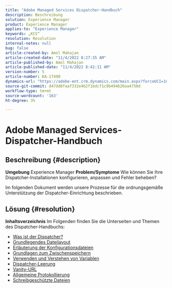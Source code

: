 ```yaml
---
title: "Adobe Managed Services Dispatcher-Handbuch"
description: Beschreibung
solution: Experience Manager
product: Experience Manager
applies-to: "Experience Manager"
keywords: „KCS“
resolution: Resolution
internal-notes: null
bug: false
article-created-by: Amol Mahajan
article-created-date: "11/4/2022 8:27:35 AM"
article-published-by: Amol Mahajan
article-published-date: "11/4/2022 8:41:11 AM"
version-number: 5
article-number: KA-17490
dynamics-url: "https://adobe-ent.crm.dynamics.com/main.aspx?forceUCI=1&pagetype=entityrecord&etn=knowledgearticle&id=aa983485-1a5c-ed11-9561-6045bd006704"
source-git-commit: d47dd8faaf332e4b2f1bdcf1c9b494620aa4750d
workflow-type: tm+mt
source-wordcount: '163'
ht-degree: 3%

---
```


# Adobe Managed Services-Dispatcher-Handbuch

## Beschreibung {#description}

<b>Umgebung</b>
Experience Manager
<b>Problem/Symptome</b>
Wie können Sie Ihre Dispatcher-Installationen konfigurieren, anpassen und Fehler beheben?

Im folgenden Dokument werden unsere Prozesse für die ordnungsgemäße Unterstützung der Dispatcher-Einrichtung beschrieben.


## Lösung {#resolution}

<b>Inhaltsverzeichnis</b>
Im Folgenden finden Sie die Unterseiten und Themen des Dispatcher-Handbuchs:

- [Was ist der Dispatcher?](https://experienceleague.adobe.com/docs/experience-cloud-kcs/kbarticles/KA-17911.html%3Flang%3Den)
- [Grundlegendes Dateilayout](https://experienceleague.adobe.com/docs/experience-cloud-kcs/kbarticles/KA-17502.html%3Flang%3Den)
- [Erläuterung der Konfigurationsdateien](https://experienceleague.adobe.com/docs/experience-cloud-kcs/kbarticles/KA-17477.html%3Flang%3Den)
- [Grundlagen zum Zwischenspeichern](https://experienceleague.adobe.com/docs/experience-cloud-kcs/kbarticles/KA-17912.html%3Flang%3Den)
- [Verwenden und Verstehen von Variablen](https://experienceleague.adobe.com/docs/experience-cloud-kcs/kbarticles/KA-17487.html%3Flang%3Den)
- [Dispatcher-Leerung](https://experienceleague.adobe.com/docs/experience-cloud-kcs/kbarticles/KA-17493.html%3Flang%3Den)
- [Vanity-URL](https://experienceleague.adobe.com/docs/experience-cloud-kcs/kbarticles/KA-17463.html%3Flang%3Den)
- [Allgemeine Protokollierung](https://experienceleague.adobe.com/docs/experience-cloud-kcs/kbarticles/KA-17914.html%3Flang%3Den)
- [Schreibgeschützte Dateien](https://experienceleague.adobe.com/docs/experience-cloud-kcs/kbarticles/KA-17483.html%3Flang%3Den)

